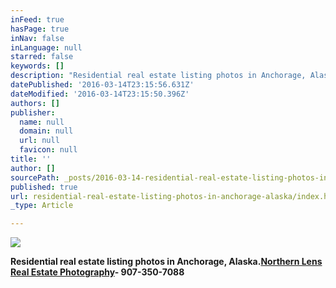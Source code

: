```yaml
---
inFeed: true
hasPage: true
inNav: false
inLanguage: null
starred: false
keywords: []
description: "Residential real estate listing photos in Anchorage, Alaska.\_Northern Lens Real Estate Photography- 907-350-7088"
datePublished: '2016-03-14T23:15:56.631Z'
dateModified: '2016-03-14T23:15:50.396Z'
authors: []
publisher:
  name: null
  domain: null
  url: null
  favicon: null
title: ''
author: []
sourcePath: _posts/2016-03-14-residential-real-estate-listing-photos-in-anchorage-alaska.md
published: true
url: residential-real-estate-listing-photos-in-anchorage-alaska/index.html
_type: Article

---
```

![](https://the-grid-user-content.s3-us-west-2.amazonaws.com/993a512e-b5b1-4aaa-bb45-fb3c1c3e1342.jpg)

**Residential real estate listing photos in Anchorage, Alaska.[Northern Lens Real Estate Photography][0]- 907-350-7088**

[0]: https://app.thegrid.io/posts/19e165a6-4f3f-4cf0-9bf8-4263f4435fc9/www.northernlensphoto.com